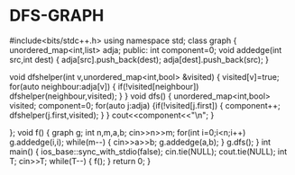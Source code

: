 # DFS-GRAPH
#include<bits/stdc++.h>
using namespace std;
class graph
{
    unordered_map<int,list<int>> adja;
public:
    int component=0;
    void addedge(int src,int dest)
    {
        adja[src].push_back(dest);
        adja[dest].push_back(src);
    }

   void dfshelper(int v,unordered_map<int,bool> &visited)
    {
        visited[v]=true;
        for(auto neighbour:adja[v])
        {
            if(!visited[neighbour])
                dfshelper(neighbour,visited);
        }
    }
   void dfs()
   {   unordered_map<int,bool> visited;
        component=0;
        for(auto j:adja)
        {if(!visited[j.first])
        {
            component++;
            dfshelper(j.first,visited);
        }
        }
        cout<<component<<"\n";
    }

};
void f()
    {   graph g;
        int n,m,a,b;
        cin>>n>>m;
        for(int i=0;i<n;i++)
            g.addedge(i,i);
        while(m--)
        {
            cin>>a>>b;
            g.addedge(a,b);
        }
        g.dfs();
}
int main()
{  ios_base::sync_with_stdio(false);
cin.tie(NULL);
cout.tie(NULL);
    int T;
    cin>>T;
    while(T--)
    {
        f();
    }
    return 0;
}

